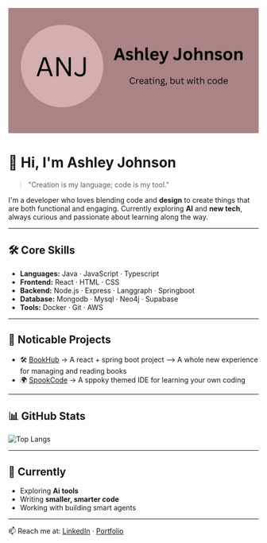 <!-- Banner placeholder -->
![Banner](./ANJ.png)

# 👋 Hi, I'm Ashley Johnson

> "Creation is my language; code is my tool."

I'm a developer who loves blending code and **design** to create things that are both functional and engaging.
Currently exploring **AI** and **new tech**, always curious and passionate about learning along the way.

---

## 🛠️ Core Skills
- **Languages:** Java · JavaScript · Typescript  
- **Frontend:** React · HTML · CSS
- **Backend:** Node.js · Express · Langgraph · Springboot
- **Database:** Mongodb · Mysql · Neo4j · Supabase   
- **Tools:** Docker · Git · AWS  

---

## 📂 Noticable Projects
- 🛠️ [BookHub](https://github.com/ashniv07/bookHub.git) → A react + spring boot project --> A whole new experience for managing and reading books  
- 🌍 [SpookCode](https://github.com/ashniv07/spooky-thon.git) → A sppoky themed IDE for learning your own coding

---

## 📊 GitHub Stats
![Top Langs](https://github-readme-stats.vercel.app/api/top-langs/?username=ashniv07&layout=compact&theme=default)  

---

## 🌱 Currently
- Exploring **Ai tools**  
- Writing **smaller, smarter code**  
- Working with building smart agents  

---

📫 Reach me at: [LinkedIn](www.linkedin.com/in/ashley-nivedha-johnson) · [Portfolio](https://ashleynivedha-portfolio.vercel.app/)
